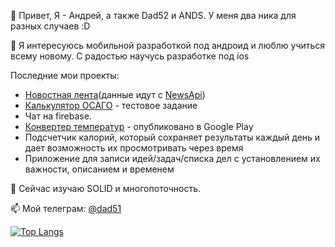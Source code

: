 👋 Привет, Я - Андрей, а также Dad52 и ANDS. У меня два ника для разных случаев :D

👀 Я интересуюсь мобильной разработкой под андроид и люблю учиться всему новому. С радостью научусь разработке под ios

Последние мои проекты: 
-  [Новостная лента](https://github.com/Dad52/NewsTestApp)(данные идут с [NewsApi](https://newsapi.org/))
 - [Калькулятор ОСАГО](https://github.com/Dad52/HackatonCalculatorOsago) - тестовое задание
 - Чат на firebase. 
 - [Конвертер температур](https://github.com/Dad52/Temperature-converter) - опубликовано в Google Play
 - Подсчетчик калорий, который сохраняет результаты каждый день и дает возможность их просмотривать через время
 - Приложение для записи идей/задач/списка дел с установлением их важности, описанием и временем

🌱 Сейчас изучаю SOLID и многопоточность. 

📫 Мой телеграм: [@dad51](https://t.me/Dad51)

[![Top Langs](https://github-readme-stats.vercel.app/api/top-langs/?username=anuraghazra)](https://github.com/anuraghazra/github-readme-stats)
